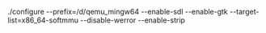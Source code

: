

./configure --prefix=/d/qemu_mingw64 --enable-sdl --enable-gtk --target-list=x86_64-softmmu --disable-werror --enable-strip
